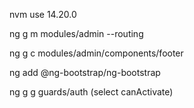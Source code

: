 nvm use 14.20.0

ng g m modules/admin --routing

ng g c modules/admin/components/footer

ng add @ng-bootstrap/ng-bootstrap

ng g g guards/auth (select canActivate)
